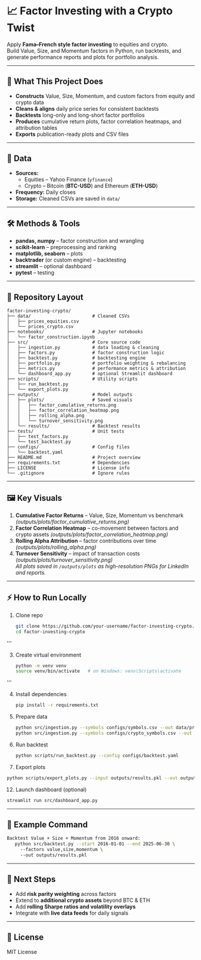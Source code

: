 # 📈 Factor Investing with a Crypto Twist
Apply **Fama–French style factor investing** to equities and crypto.  
Build Value, Size, and Momentum factors in Python, run backtests, and generate performance reports and plots for portfolio analysis.  

---
## 🚀 What This Project Does
* **Constructs** Value, Size, Momentum, and custom factors from equity and crypto data  
* **Cleans & aligns** daily price series for consistent backtests  
* **Backtests** long-only and long-short factor portfolios  
* **Produces** cumulative return plots, factor correlation heatmaps, and attribution tables  
* **Exports** publication-ready plots and CSV files  

---
## 📂 Data
* **Sources:**  
  * Equities – Yahoo Finance (`yfinance`)  
  * Crypto – Bitcoin (**BTC-USD**) and Ethereum (**ETH-USD**)  
* **Frequency:** Daily closes  
* **Storage:** Cleaned CSVs are saved in `data/`  

---
## 🛠 Methods & Tools
* **pandas, numpy** – factor construction and wrangling  
* **scikit-learn** – preprocessing and ranking  
* **matplotlib, seaborn** – plots  
* **backtrader** (or custom engine) – backtesting  
* **streamlit** – optional dashboard  
* **pytest** – testing  

---
## 📁 Repository Layout

```
factor-investing-crypto/  
├── data/                       # Cleaned CSVs  
│   ├── prices_equities.csv  
│   └── prices_crypto.csv  
├── notebooks/                  # Jupyter notebooks  
│   └── factor_construction.ipynb  
├── src/                        # Core source code  
│   ├── ingestion.py            # data loading & cleaning  
│   ├── factors.py              # factor construction logic  
│   ├── backtest.py             # backtesting engine  
│   ├── portfolio.py            # portfolio weighting & rebalancing  
│   ├── metrics.py              # performance metrics & attribution  
│   └── dashboard_app.py        # optional Streamlit dashboard  
├── scripts/                    # Utility scripts  
│   ├── run_backtest.py  
│   └── export_plots.py  
├── outputs/                    # Model outputs  
│   ├── plots/                  # Saved visuals  
│   │   ├── factor_cumulative_returns.png  
│   │   ├── factor_correlation_heatmap.png  
│   │   ├── rolling_alpha.png  
│   │   └── turnover_sensitivity.png  
│   └── results/                # Backtest results  
├── tests/                      # Unit tests  
│   ├── test_factors.py  
│   └── test_backtest.py  
├── configs/                    # Config files  
│   └── backtest.yaml  
├── README.md                   # Project overview  
├── requirements.txt            # Dependencies  
├── LICENSE                     # License info  
└── .gitignore                  # Ignore rules  

```

---
## 🖼 Key Visuals
1. **Cumulative Factor Returns** – Value, Size, Momentum vs benchmark *(outputs/plots/factor_cumulative_returns.png)*  
2. **Factor Correlation Heatmap** – co-movement between factors and crypto assets *(outputs/plots/factor_correlation_heatmap.png)*  
3. **Rolling Alpha Attribution** – factor contributions over time *(outputs/plots/rolling_alpha.png)*  
4. **Turnover Sensitivity** – impact of transaction costs *(outputs/plots/turnover_sensitivity.png)*  
*All plots saved in `/outputs/plots` as high-resolution PNGs for LinkedIn and reports.*  

---
## ⚡ How to Run Locally
1. Clone repo
   ```bash
   git clone https://github.com/your-username/factor-investing-crypto.git  
   cd factor-investing-crypto
  '''

3. Create virtual environment
   ```bash
   python -m venv venv  
   source venv/bin/activate   # on Windows: venv\Scripts\activate
  '''

4. Install dependencies

   ```bash
   pip install -r requirements.txt
   ```

6. Prepare data
   ```bash
   python src/ingestion.py --symbols configs/symbols.csv --out data/prices_equities.csv  
   python src/ingestion.py --symbols configs/crypto_symbols.csv --out data/prices_crypto.csv
   ```

8. Run backtest
   ```bash
   python scripts/run_backtest.py --config configs/backtest.yaml
   ```

10. Export plots

   ```bash
   python scripts/export_plots.py --input outputs/results.pkl --out outputs/plots 
   ```

12. Launch dashboard (optional)
   ```bash
   streamlit run src/dashboard_app.py
   ```

---
## 📌 Example Command

```bash
Backtest Value + Size + Momentum from 2016 onward:  
   python src/backtest.py --start 2016-01-01 --end 2025-06-30 \  
     --factors value,size,momentum \  
     --out outputs/results.pkl
```

---
## 🔮 Next Steps
* Add **risk parity weighting** across factors  
* Extend to **additional crypto assets** beyond BTC & ETH  
* Add **rolling Sharpe ratios and volatility overlays**  
* Integrate with **live data feeds** for daily signals  

---
## 📜 License
MIT License

